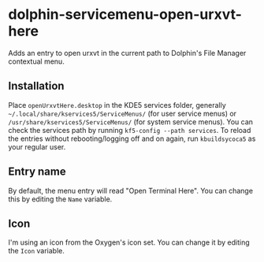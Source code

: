 # dolphin-servicemenu-open-urxvt-here
Adds an entry to open urxvt in the current path to Dolphin's File Manager contextual menu.

## Installation
Place `openUrxvtHere.desktop` in the KDE5 services folder, generally `~/.local/share/kservices5/ServiceMenus/` (for user service menus) or `/usr/share/kservices5/ServiceMenus/` (for system service menus). You can check the services path by running `kf5-config --path services`.
To reload the entries without rebooting/logging off and on again, run `kbuildsycoca5` as your regular user.

## Entry name
By default, the menu entry will read "Open Terminal Here". You can change this by editing the `Name` variable.

## Icon
I'm using an icon from the Oxygen's icon set. You can change it by editing the `Icon` variable.

